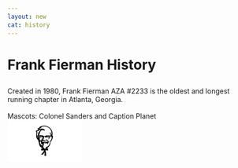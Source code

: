 ```yaml
---
layout: new
cat: history
---
```


<h1>

Frank Fierman History<br>

</h1>
<p>  
Created in 1980, Frank Fierman AZA #2233 is the oldest and longest running chapter in Atlanta, Georgia.<br>
<br>
Mascots: Colonel Sanders and Caption Planet <br>
<img src="/history/fiermanks1.jpeg" height="30%" width="30%" /> <br>
</p>

